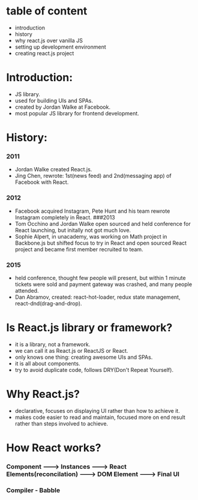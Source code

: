 # table of content
- introduction
- history
- why react.js over vanilla JS
- setting up development environment
- creating react.js project


# Introduction:
- JS library.
- used for building UIs and SPAs.
- created by Jordan Walke at Facebook.
- most popular JS library for frontend development.

# History:
### 2011 
- Jordan Walke created React.js.
- Jing Chen, rewrote: 1st(news feed) and 2nd(messaging app) of Facebook with React.

### 2012 
- Facebook acquired Instagram, Pete Hunt and his team rewrote Instagram completely in React.
###2013 
- Tom Occhino and Jordan Walke open sourced and held conference for React launching, but initally not got much love.
- Sophie Alpert, in unacademy, was working on Math project in Backbone.js but shifted focus to try in React and open sourced React project and became first member recruited to team.

### 2015
- held conference, thought few people will present, but within 1 minute tickets were sold and payment gateway was crashed, and many people attended.
- Dan Abramov, created: react-hot-loader, redux state management, react-dnd(drag-and-drop).

# Is React.js library or framework? 
- it is a library, not a framework.
- we can call it as React.js or ReactJS or React.
- only knows one thing: creating awesome UIs and SPAs.
- it is all about components.
- try to avoid duplicate code, follows DRY(Don't Repeat Yourself).

# Why React.js?
- declarative, focuses on displaying UI rather than how to achieve it.
- makes code easier to read and maintain, focused more on end result rather than steps involved to achieve.

# How React works?
### Component ---> Instances ---> React Elements(reconcilation) ---> DOM Element ---> Final UI
### Compiler - Babble

